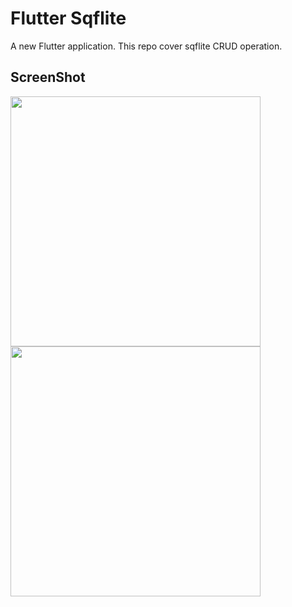 # Flutter Sqflite

A new Flutter application.
This repo cover sqflite CRUD operation. 

## ScreenShot

<img src="https://github.com/webaddicted/EasyLocation/blob/master/screenshot/home.png" width="400">   <img src="https://github.com/webaddicted/EasyLocation/blob/master/screenshot/permission.png" width="400">

